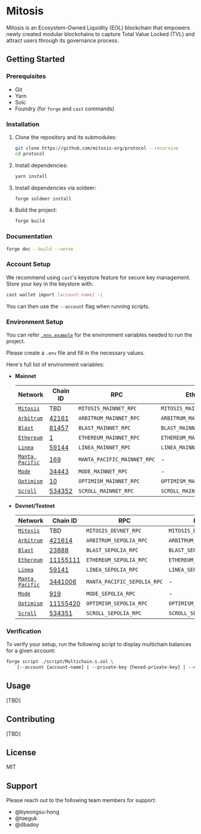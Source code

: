 # Mitosis

Mitosis is an Ecosystem-Owned Liquidity (EOL) blockchain that empowers newly created modular blockchains to capture Total Value Locked (TVL) and attract users through its governance process.

## Getting Started

### Prerequisites

- Git
- Yarn
- Solc
- Foundry (for `forge` and `cast` commands)

### Installation

1. Clone the repository and its submodules:

   ```bash
   git clone https://github.com/mitosis-org/protocol --recursive
   cd protocol
   ```

2. Install dependencies:

   ```bash
   yarn install
   ```

3. Install dependencies via soldeer:

   ```bash
   forge soldeer install
   ```

4. Build the project:

   ```bash
   forge build
   ```

### Documentation

```bash
forge doc --build --serve
```

### Account Setup

We recommend using `cast`'s keystore feature for secure key management. Store your key in the keystore with:

```bash
cast wallet import [account-name] -i
```

You can then use the `--account` flag when running scripts.

### Environment Setup

You can refer [`.env.example`](.env.example) for the environment variables needed to run the project.

Please create a `.env` file and fill in the necessary values.

Here's full list of environment variables:

- **Mainnet**

  | Network                                           | Chain ID                                                     | RPC                         | Etherscan Key                    |
  | ------------------------------------------------- | ------------------------------------------------------------ | --------------------------- | -------------------------------- |
  | [`Mitosis`](https://mitosis.org/)                 | TBD                                                          | `MITOSIS_MAINNET_RPC`       | `MITOSIS_MAINNET_ETHERSCAN_KEY`  |
  | [`Arbitrum`](https://arbitrum.io/)                | [42161](https://chainlist.org/?testnets=true&search=42161)   | `ARBITRUM_MAINNET_RPC`      | `ARBITRUM_MAINNET_ETHERSCAN_KEY` |
  | [`Blast`](https://blast.io/)                      | [81457](https://chainlist.org/?testnets=true&search=81457)   | `BLAST_MAINNET_RPC`         | `BLAST_MAINNET_ETHERSCAN_KEY`    |
  | [`Ethereum`](https://ethereum.org/)               | [1](https://chainlist.org/?testnets=true&search=1)           | `ETHEREUM_MAINNET_RPC`      | `ETHEREUM_MAINNET_ETHERSCAN_KEY` |
  | [`Linea`](https://linea.build/)                   | [59144](https://chainlist.org/?testnets=true&search=59144)   | `LINEA_MAINNET_RPC`         | `LINEA_MAINNET_ETHERSCAN_KEY`    |
  | [`Manta Pacific`](https://pacific.manta.network/) | [169](https://chainlist.org/?testnets=true&search=169)       | `MANTA_PACIFIC_MAINNET_RPC` | -                                |
  | [`Mode`](https://www.mode.network/)               | [34443](https://chainlist.org/?testnets=true&search=34443)   | `MODE_MAINNET_RPC`          | -                                |
  | [`Optimism`](https://www.optimism.io/)            | [10](https://chainlist.org/?testnets=true&search=10)         | `OPTIMISM_MAINNET_RPC`      | `OPTIMISM_MAINNET_ETHERSCAN_KEY` |
  | [`Scroll`](https://scroll.io/)                    | [534352](https://chainlist.org/?testnets=true&search=534352) | `SCROLL_MAINNET_RPC`        | `SCROLL_MAINNET_ETHERSCAN_KEY`   |

- **Devnet/Testnet**

  | Network                                           | Chain ID                                                         | RPC                         | Etherscan Key                    |
  | ------------------------------------------------- | ---------------------------------------------------------------- | --------------------------- | -------------------------------- |
  | [`Mitosis`](https://mitosis.org/)                 | TBD                                                              | `MITOSIS_DEVNET_RPC`        | `MITOSIS_DEVNET_ETHERSCAN_KEY`   |
  | [`Arbitrum`](https://arbitrum.io/)                | [421614](https://chainlist.org/?testnets=true&search=421614)     | `ARBITRUM_SEPOLIA_RPC`      | `ARBITRUM_SEPOLIA_ETHERSCAN_KEY` |
  | [`Blast`](https://blast.io/)                      | [23888](https://chainlist.org/?testnets=true&search=23888)       | `BLAST_SEPOLIA_RPC`         | `BLAST_SEPOLIA_ETHERSCAN_KEY`    |
  | [`Ethereum`](https://ethereum.org/)               | [11155111](https://chainlist.org/?testnets=true&search=11155111) | `ETHEREUM_SEPOLIA_RPC`      | `ETHEREUM_SEPOLIA_ETHERSCAN_KEY` |
  | [`Linea`](https://linea.build/)                   | [59141](https://chainlist.org/?testnets=true&search=59141)       | `LINEA_SEPOLIA_RPC`         | `LINEA_SEPOLIA_ETHERSCAN_KEY`    |
  | [`Manta Pacific`](https://pacific.manta.network/) | [3441006](https://chainlist.org/?testnets=true&search=3441006)   | `MANTA_PACIFIC_SEPOLIA_RPC` | -                                |
  | [`Mode`](https://www.mode.network/)               | [919](https://chainlist.org/?testnets=true&search=919)           | `MODE_SEPOLIA_RPC`          | -                                |
  | [`Optimism`](https://www.optimism.io/)            | [11155420](https://chainlist.org/?testnets=true&search=11155420) | `OPTIMISM_SEPOLIA_RPC`      | `OPTIMISM_SEPOLIA_ETHERSCAN_KEY` |
  | [`Scroll`](https://scroll.io/)                    | [534351](https://chainlist.org/?testnets=true&search=534351)     | `SCROLL_SEPOLIA_RPC`        | `SCROLL_SEPOLIA_ETHERSCAN_KEY`   |

### Verification

To verify your setup, run the following script to display multichain balances for a given account:

```bash
forge script ./script/Multichain.s.sol \
    [--account {account-name} | --private-key {hexed-private-key} | --mnemonic {mnemonic-phrase}]
```

## Usage

[TBD]

## Contributing

[TBD]

## License

MIT

## Support

Please reach out to the following team members for support:

- @byeongsu-hong
- @taeguk
- @dbadoy

